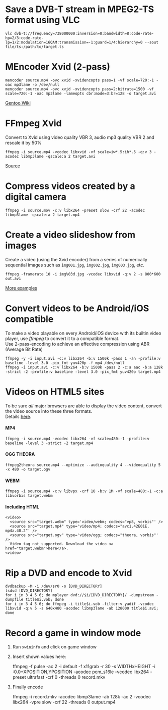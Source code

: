 # Save a DVB-T stream in MPEG2-TS format using VLC

    vlc dvb-t://frequency=738000000:inversion=0:bandwidth=8:code-rate-hp=2/3:code-rate-lp=1/2:modulation=16QAM:transmission=-1:guard=1/4:hierarchy=0 --sout file/ts:/path/to/target.ts


# MEncoder Xvid (2-pass)

    mencoder source.mp4 -ovc xvid -xvidencopts pass=1 -vf scale=720:-1 -oac mp3lame -o /dev/null
    mencoder source.mp4 -ovc xvid -xvidencopts pass=2:bitrate=1500 -vf scale=720:-1 -oac mp3lame -lameopts cbr:mode=3:br=128 -o target.avi

[Gentoo Wiki](http://www.gentoo-wiki.info/MEncoder/Rip_DVD#Xvid)


# FFmpeg Xvid

Convert to Xvid using video quality VBR 3, audio mp3 quality VBR 2 and rescale it by 50%

    ffmpeg -i source.mp4 -vcodec libxvid -vf scale=iw*.5:ih*.5 -q:v 3 -acodec libmp3lame -qscale:a 2 target.avi
	
[Source](http://nothings.org/remote/ffmpeg.txt)


# Compress videos created by a digital camera

    ffmpeg -i source.mov -c:v libx264 -preset slow -crf 22 -acodec libmp3lame -qscale:a 2 target.mp4


# Create a video slideshow from images

Create a video (using the Xvid encoder) from a series of numerically sequential images such as `img001.jpg`, `img002.jpg`, `img003.jpg`, etc. 

    ffmpeg -framerate 10 -i img%03d.jpg -vcodec libxvid -q:v 2 -s 800*600 out.avi

[More examples](https://trac.ffmpeg.org/wiki/Create%20a%20video%20slideshow%20from%20images)


# Convert videos to be Android/iOS compatible

To make a video playable on every Android/iOS device with its builtin video player, use *ffmpeg* to convert it to a compatible format.  
Use 2-pass-encoding to achieve an effective compression using ABR (Average Bit Rate)

    ffmpeg -y -i input.avi -c:v libx264 -b:v 1500k -pass 1 -an -profile:v baseline -level 3.0 -pix_fmt yuv420p -f mp4 /dev/null
    ffmpeg -i input.avi -c:v libx264 -b:v 1500k -pass 2 -c:a aac -b:a 128k -strict -2 -profile:v baseline -level 3.0 -pix_fmt yuv420p target.mp4


# Videos on HTML5 sites

To be sure *all* major browsers are able to display the video content, convert the video source into these three formats.  
Details [here](http://www.html5rocks.com/de/tutorials/video/basics/).  

#### MP4
    ffmpeg -i source.mp4 -vcodec libx264 -vf scale=480:-1 -profile:v baseline -level 3 -strict -2 target.mp4

#### OGG THEORA
    ffmpeg2theora source.mp4 --optimize --audioquality 4 --videoquality 5 -x 480 -o target.ogv

#### WEBM
    ffmpeg -i source.mp4 -c:v libvpx -crf 10 -b:v 1M -vf scale=480:-1 -c:a libvorbis target.webm

#### Including HTML
    <video>
      <source src="target.webm" type='video/webm; codecs="vp8, vorbis"' />
      <source src="target.mp4" type='video/mp4; codecs="avc1.42E01E, mp4a.40.2"' />
      <source src="target.ogv" type='video/ogg; codecs="theora, vorbis"' />
      Video tag not supported. Download the video <a href="target.webm">here</a>.
    <video>


# Rip a DVD and encode to Xvid

    dvdbackup -M -i /dev/sr0 -o [DVD_DIRECTORY]
    lsdvd [DVD_DIRECTORY]
    for i in 3 4 5 6; do mplayer dvd://$i/[DVD_DIRECTORY]/ -dumpstream -dumpfile title$i.vob; done
    for i in 3 4 5 6; do ffmpeg -i title$i.vob -filter:v yadif -vcodec libxvid -q:v 5 -s 640x480 -acodec libmp3lame -ab 128000 title$i.avi; done


# Record a game in window mode

1. Run `xwininfo` and click on game window

2. Insert shown values here:

	ffmpeg -f pulse -ac 2 -i default -f x11grab -r 30 -s WIDTHxHEIGHT -i :0.0+XPOSITION,YPOSITION -acodec pcm_s16le -vcodec libx264 -preset ultrafast -crf 0 -threads 0 record.mkv

3. Finally encode

	ffmpeg -i record.mkv -acodec libmp3lame -ab 128k -ac 2 -vcodec libx264 -vpre slow -crf 22 -threads 0 output.mp4
